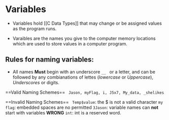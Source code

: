 # Variables

- Variables hold [[C Data Types]] that may change or be assigned values as the program runs.

- Varaibles are the names you  give to the computer memory locations which are used to store values in a computer program. 

## Rules for naming variables: 
- All names **Must** begin with an underscore ```__ ``` or a letter, and can be followed by any combianations of lettes (*lowercase* or *Uppercase*), *Underscores* or digits.
 
==Valid Naming Schemes==
``` Jason, myFlag, i, J5x7, My_data, _shelikes```

==Invalid Naming Schemes==
``` Temp$value```: the $ is not a valid character 
```my flag```: embedded spaces are no permitted 
```3Jason```: variable names can **not** start with variables **WRONG**
```int```: int is a reserved word. 




